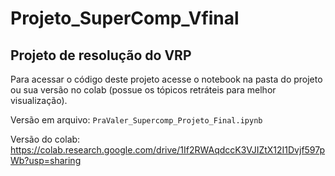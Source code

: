 # Projeto_SuperComp_Vfinal

 ## Projeto de resolução do VRP

Para acessar o código deste projeto acesse o notebook na pasta do projeto ou sua versão no colab (possue os tópicos retráteis para melhor visualização).

Versão em arquivo: `PraValer_Supercomp_Projeto_Final.ipynb`

Versão do colab: https://colab.research.google.com/drive/1If2RWAqdccK3VJIZtX12I1Dvjf597pWb?usp=sharing
